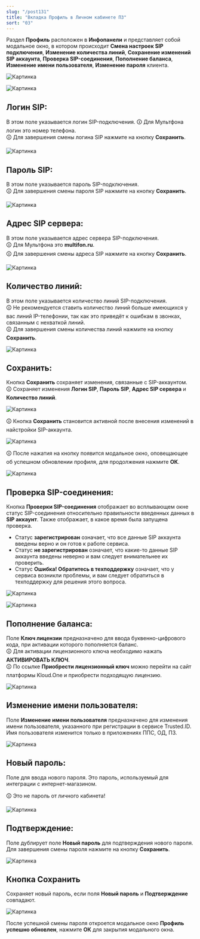 ```yaml
---
slug: "/post131"
title: "Вкладка Профиль в Личном кабинете ПЗ"
sort: "03"
---
```


Раздел **Профиль** расположен в **Инфопанели** и представляет собой модальное окно, в котором происходит **Смена настроек SIP подключения**, **Изменение количества линий**, **Сохранение изменений SIP аккаунта**, **Проверка SIP-соединения**, **Пополнение баланса**, **Изменение имени пользователя**, **Изменение пароля** клиента.

![Картинка](./images_shop/profile_butt_profile.png "Кнопка Профиль")

![Картинка](./images_shop/profile_modal_window_profile.png "Модальное окно Профиль")

## Логин SIP:

В этом поле указывается логин SIP-подключения.
🛈 Для Мультфона логин это номер телефона.  
🛈 Для завершения смены логина SIP нажмите на кнопку **Сохранить**.  

![Картинка](./images_shop/profile_login_sip.png "Поле Логин SIP сервера")

## Пароль SIP:

В этом поле указывается пароль SIP-подключения.  
🛈 Для завершения смены пароля SIP нажмите на кнопку **Сохранить**.  

![Картинка](./images_shop/profile_pass_sip.png "Поле Пароль SIP сервера")

## Адрес SIP сервера:

В этом поле указывается адрес сервера SIP-подключения.  
🛈 Для Мультфона это **multifon.ru**.  
🛈 Для завершения смены адреса SIP нажмите на кнопку **Сохранить**.  

![Картинка](./images_shop/profile_address_sip.png "Поле Адрес SIP сервера")

## Количество линий:

В этом поле указывается количество линий SIP-подключения.  
🛈 Не рекомендуется ставить количество линий больше имеющихся у вас линий IP-телефонии, так как это приведёт к ошибкам в звонках, связанным с нехваткой линий.  
🛈 Для завершения смены количества линий нажмите на кнопку **Сохранить**.  

![Картинка](./images_shop/profile_number_of_lines.png "Поле Количества линий")

## Сохранить:

Кнопка **Сохранить** сохраняет изменения, связанные с SIP-аккаунтом.  
🛈 Сохраняет изменения **Логин SIP**, **Пароль SIP**, **Адрес SIP сервера** и **Количество линий**.  

![Картинка](./images_shop/registration.png "Кнопка сохранения")

🛈 Кнопка **Сохранить** становится активной после внесения изменений в найстройки SIP-аккаунта.  

![Картинка](./images_shop/profile_button_save.png "Кнопка сохранения")

🛈 После нажатия на кнопку появится модальное окно, оповещающее об успешном обновлении профиля, для продолжения нажмите **ОК**.  

![Картинка](./images_shop/profile_form_confirm.png "Кнопка сохранения")

## Проверка SIP-соединения:

Кнопка **Проверки SIP-соединения** отображает во всплывающем окне статус SIP-соединения относительно правильности введенных данных в **SIP аккаунт**. Также отображает, в какое время была запущена проверка.  
* Статус **зарегистрирован** означает, что все данные SIP аккаунта введены верно и он готов к работе сервиса.  
* Статус **не зарегистрирован** означает, что какие-то данные SIP аккаунта введены неверно и вам следует внимательнее их проверить.  
* Статус **Ошибка! Обратитесь в техподдержку** означает, что у сервиса возникли проблемы, и вам следует обратиться в техподдержку для решения этого вопроса.

![Картинка](./images_shop/sip_check.png "Кнопка проверки SIP-соединения")

![Картинка](./images_shop/check_sip_alert.png "Модальное окно проверки SIP-соединения")

## Пополнение баланса:

Поле **Ключ лицензии** предназначено для ввода буквенно-цифрового кода, при активации которого пополняется баланс.  
🛈 Для активации лицензионного ключа необходимо нажать **АКТИВИРОВАТЬ КЛЮЧ**.  
🛈 По ссылке **Приобрести лицензионный ключ** можно перейти на сайт платформы Kloud.One и приобрести подходящую лицензию.  

![Картинка](./images_shop/profile_licence.png "Кнопка сохранения")

## Изменение имени пользователя:

Поле **Изменение имени пользователя** предназначено для изменения имени пользователя, указанного при регистрации в сервисе Trusted.ID. Имя пользователя изменится только в приложениях ППС, ОД, ПЗ.

![Картинка](./images_shop/profile_name.png "Кнопка сохранения")

## Новый пароль:

Поле для ввода нового пароля. Это пароль, используемый для интеграции с интернет-магазином.

🛈 Это не пароль от личного кабинета!

![Картинка](./images_shop/profile_new_pass.png "Поле Новый пароль")

## Подтверждение:

Поле дублирует поле **Новый пароль** для подтверждения нового пароля. Для завершения смены пароля нажмите на кнопку **Сохранить**.   

![Картинка](./images_shop/profile_confirm_pass.png "Поле Подтверждение")

## Кнопка Сохранить

Сохраняет новый пароль, если поля **Новый пароль** и **Подтверждение** совпадают.

![Картинка](./images_shop/profile_butt_save.png "Кнопка Сохранить")

После успешной смены пароля откроется модальное окно **Профиль успешно обновлен**, нажмите **ОК** для закрытия модального окна. 
